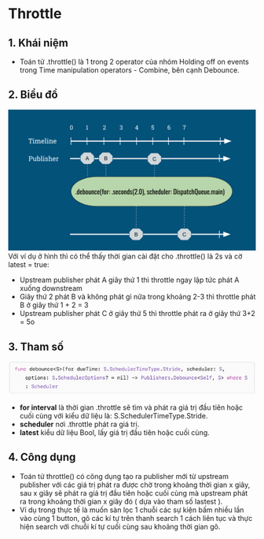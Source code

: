 # Throttle

## 1. Khái niệm
- Toán tử .throttle() là 1 trong 2 operator của nhóm Holding off on events trong Time manipulation operators - Combine, bên cạnh Debounce. 

## 2. Biểu đồ
![Debounce](https://github.com/blkbrds/rd-combine/blob/b6fe37d3fd04f36709f78de982b366daf5d6f922/Research%20documentations/6.%20Time%20Manipulations%20Operators/ResourseImage/img_debounce.png)
Với ví dụ ở hình thì có thể thấy thời gian cài đặt cho .throttle() là 2s và cờ latest = true: 
- Upstream publisher phát A giây thứ 1 thì throttle ngay lập tức phát A xuống downstream
- Giây thứ 2 phát B và không phát gì nữa trong khoảng 2-3 thì throttle phát B ở giây thứ 1 + 2 = 3
- Upstream publisher phát C ở giây thứ 5 thì throttle phát ra ở giây thứ 3+2 = 5o

## 3. Tham số
![Debounce](https://github.com/blkbrds/rd-combine/blob/b6fe37d3fd04f36709f78de982b366daf5d6f922/Research%20documentations/6.%20Time%20Manipulations%20Operators/ResourseImage/img_func_debounce.png)
- **for interval** là thời gian .throttle sẽ tìm và phát ra giá trị đầu tiên hoặc cuối cùng với kiểu dữ liệu là: S.SchedulerTimeType.Stride.
- **scheduler** nơi .throttle phát ra giá trị.
- **latest** kiểu dữ liệu Bool, lấy giá trị đầu tiên hoặc cuối cùng.

## 4. Công dụng
- Toán tử throttle() có công dụng tạo ra publisher mới từ upstream publisher với các giá trị phát ra được chờ trong khoảng thời gian x giây, sau x giây sẽ phát ra giá trị đầu tiên hoặc cuối cùng mà upstream phát ra trong khoảng thời gian x giây đó ( dựa vào tham số lastest ).
- Ví dụ trong thực tế là muốn sàn lọc 1 chuỗi các sự kiện bấm nhiều lần vào cùng 1 button, gõ các kí tự trên thanh search 1 cách liên tục và thực hiện search với chuỗi kí tự cuối cùng sau khoảng thời gian gõ.
